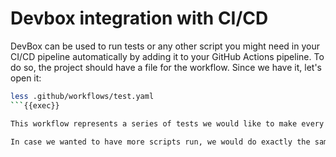 # Devbox integration with CI/CD

DevBox can be used to run tests or any other script you might need in your CI/CD pipeline automatically by adding it to your GitHub Actions pipeline. To do so, the project should have a file for the workflow. Since we have it, let's open it:

```bash
less .github/workflows/test.yaml
```{{exec}}

This workflow represents a series of tests we would like to make every time a push or a pull request are made. We can see how small and easy to read it is. We just have to install devbox and then directly run the test with the simple comand `devbox run test`{{}}. What this command does will be explained in the devbox.json folder, so here everything is cleaner. 

In case we wanted to have more scripts run, we would do exactly the same as with this, define the name and the run command and we would be good to go!

